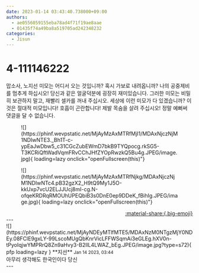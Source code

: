 ```yaml
---
date: 2023-01-14 03:43:40.738000+09:00
authors:
  - ae0556059155eba78ad4f71f19ae8aae
  - 01435f74a49ba8a519705ad242348232
categories:
  - Jisun
---
```


# 4-111146222

<div class="post-container" markdown="1">
<div class="content-container md-sidebar__scrollwrap" markdown="1">

맙소사, 노지선 미모는 어디서 오는 것입니까? 혹시 가보로 내려옵니까? 나의 공중제비를 멈추게 하십시오! 당신과 같은 얼굴덕분에 굉장히 재미있습니다. 그러한 미모는 비밀히 보관하지 말고, 재빨리 셀카를 꺼내 주십시오. 세상에 이런 미모가 다 있겠습니까? 이것은 절대적 미모입니다! 호흡이 곤란합니다! 제발 목숨을 살려 주십시오! 정말 예뻐써 댓글을 달 수 없습니다.
<figure markdown="1">
![](https://phinf.wevpstatic.net/MjAyMzAxMTRfMjI1/MDAxNjczNjM1NDIwNTE3._Bh1T-c-ypEaJwDbw5_c31CGcZubEWmD7bkB9TYQpocg.rkSG5-T3KCRiQftWadVqmFRvCChJHfZYOpRwzkQ5Bu4g.JPEG/image.jpg){ loading=lazy onclick="openFullscreen(this)"}
</figure>

<figure markdown="1">
![](https://phinf.wevpstatic.net/MjAyMzAxMTRfNjkg/MDAxNjczNjM1NDIwNTc4.pB32gzX2_H9tQ9My1J5O-kkUxp7vcU2ELJJUcj8mI-cg.N-ofqeKRDRqRMOUhUPEQbiB3s0DnE0ep9DDeK_fBihIg.JPEG/image.jpg){ loading=lazy onclick="openFullscreen(this)"}
</figure>


</div>
</div>

<div style="text-align: right;" markdown="1">
<a href="https://weverse.io/fromis9/fanpost/4-111146222" style="text-align: right;">:material-share:{.big-emoji}</a>
</div>
---

<div class="comments-container md-sidebar__scrollwrap" markdown="1">
<div class="comment" markdown="1">
<div class='id-container' markdown="1">
![](https://phinf.wevpstatic.net/MjAyNDEyMTlfMTE5/MDAxNzM0NTgzMjY0NDEy.08FClE9gxLY-99LscoMUgQbKnrVicLFFWSqmAi3eGLEg.hXV0n-tPyoIqjwYMPRrQ8Zn9aHvy3-B2llL4LWAZ_bEg.JPEG/image.jpg?type=s72){ pfp loading=lazy }
**<span class="artist">지선</span>** <small>Jan 14 2023, 03:44</small><br>
</div>
<div class='comment-body' markdown="1">
아무리 생각해도 한국인이다 당신
</div>
</div>
</div>
---
